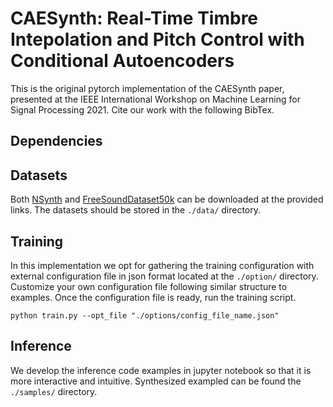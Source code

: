 # CAESynth: Real-Time Timbre Intepolation and Pitch Control with Conditional Autoencoders

This is the original pytorch implementation of the CAESynth paper, presented at the IEEE International Workshop on Machine Learning for Signal Processing 2021. Cite our work with the following BibTex. 

## Dependencies


## Datasets
Both [NSynth](https://magenta.tensorflow.org/datasets/nsynth#files) and [FreeSoundDataset50k](https://zenodo.org/record/4060432#.YXjuK3UzZhE) can be downloaded at the provided links. The datasets should be stored in the `./data/` directory.

## Training
In this implementation we opt for gathering the training configuration with external configuration file in json format located at the `./option/` directory. Customize your own configuration file following similar structure to examples. Once the configuration file is ready, run the training script. 

```
python train.py --opt_file "./options/config_file_name.json"
```

## Inference
We develop the inference code examples in jupyter notebook so that it is more interactive and intuitive. Synthesized exampled can be found the `./samples/` directory.